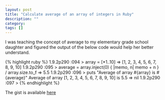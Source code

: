 ```yaml
---
layout: post
title: "Calculate average of an array of integers in Ruby"
description: ""
category:
tags: []
---
```



I was teaching the concept of average to my elementary grade school daughter and figured the output of the below code would help her better understand.

{% highlight ruby %}
1.9.2p290 :094 > array = [*1..10]
 => [1, 2, 3, 4, 5, 6, 7, 8, 9, 10]
1.9.2p290 :095 > average = array.inject(0) { |memo, n| memo + n } / array.size.to_f
 => 5.5
1.9.2p290 :096 > puts "Average of array #{array} is #{average}"
Average of array [1, 2, 3, 4, 5, 6, 7, 8, 9, 10] is 5.5
 => nil
1.9.2p290 :097 >
{% endhighlight %}


The gist is available [here](https://gist.github.com/sjayanna/5028070)
<script src="https://gist.github.com/sjayanna/5028070.js"></script>
